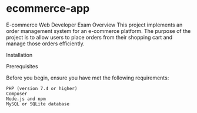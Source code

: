 # ecommerce-app
E-commerce Web Developer Exam
Overview
This project implements an order management system for an e-commerce platform. The purpose of the project is to allow users to place orders from their shopping cart and manage those orders efficiently.

Installation

Prerequisites

Before you begin, ensure you have met the following requirements:

    PHP (version 7.4 or higher)
    Composer
    Node.js and npm
    MySQL or SQLite database
